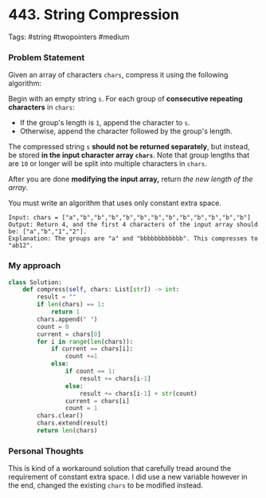 # 443. String Compression

Tags: #string #twopointers #medium 

### Problem Statement
Given an array of characters `chars`, compress it using the following algorithm:

Begin with an empty string `s`. For each group of **consecutive repeating characters** in `chars`:

- If the group's length is `1`, append the character to `s`.
- Otherwise, append the character followed by the group's length.

The compressed string `s` **should not be returned separately**, but instead, be stored **in the input character array `chars`**. Note that group lengths that are `10` or longer will be split into multiple characters in `chars`.

After you are done **modifying the input array,** return _the new length of the array_.

You must write an algorithm that uses only constant extra space.

```Example
Input: chars = ["a","b","b","b","b","b","b","b","b","b","b","b","b"]
Output: Return 4, and the first 4 characters of the input array should be: ["a","b","1","2"].
Explanation: The groups are "a" and "bbbbbbbbbbbb". This compresses to "ab12".
```

### My approach
```Python
class Solution:
    def compress(self, chars: List[str]) -> int:
        result = ""
        if len(chars) == 1:
            return 1
        chars.append(" ")
        count = 0
        current = chars[0]
        for i in range(len(chars)):
            if current == chars[i]:
                count +=1
            else:
                if count == 1:
                    result += chars[i-1]
                else:
                    result += chars[i-1] + str(count)
                current = chars[i]
                count = 1
        chars.clear()
        chars.extend(result)
        return len(chars)
```

### Personal Thoughts
This is kind of a workaround solution that carefully tread around the requirement of constant extra space. I did use a new variable however in the end, changed the existing `chars` to be modified instead.